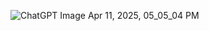 
![ChatGPT Image Apr 11, 2025, 05_05_04 PM](https://github.com/user-attachments/assets/c9876049-3ed3-48e6-ad5d-9196c5d548a4)
